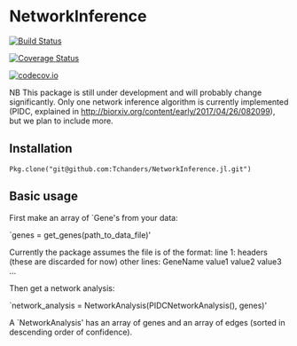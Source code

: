 # NetworkInference

[![Build Status](https://travis-ci.org/Tchanders/NetworkInference.jl.svg?branch=master)](https://travis-ci.org/Tchanders/NetworkInference.jl)

[![Coverage Status](https://coveralls.io/repos/Tchanders/NetworkInference.jl/badge.svg?branch=master&service=github)](https://coveralls.io/github/Tchanders/NetworkInference.jl?branch=master)

[![codecov.io](http://codecov.io/github/Tchanders/NetworkInference.jl/coverage.svg?branch=master)](http://codecov.io/github/Tchanders/NetworkInference.jl?branch=master)

NB This package is still under development and will probably change significantly. Only one network inference algorithm is currently implemented (PIDC, explained in http://biorxiv.org/content/early/2017/04/26/082099), but we plan to include more.

## Installation

`Pkg.clone("git@github.com:Tchanders/NetworkInference.jl.git")`

## Basic usage

First make an array of `Gene's from your data:

`genes = get_genes(path_to_data_file)'

Currently the package assumes the file is of the format:
line 1: headers (these are discarded for now)
other lines: GeneName value1 value2 value3 ...

Then get a network analysis:

`network_analysis = NetworkAnalysis(PIDCNetworkAnalysis(), genes)'

A `NetworkAnalysis' has an array of genes and an array of edges (sorted in descending order of confidence).
